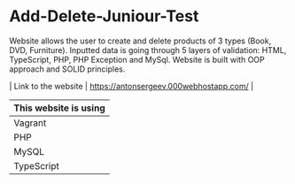 # Add-Delete-Juniour-Test  
  
Website allows the user to create and delete products of 3 types (Book, DVD, Furniture). Inputted data is going through 5 layers of validation: HTML, TypeScript, PHP, PHP Exception and MySql. Website is built with OOP approach and SOLID principles.   
    
 | Link to the website | https://antonsergeev.000webhostapp.com/  |  
   
| **This website is using** |  
|------|  
| Vagrant |
| PHP |  
| MySQL |  
| TypeScript |  






